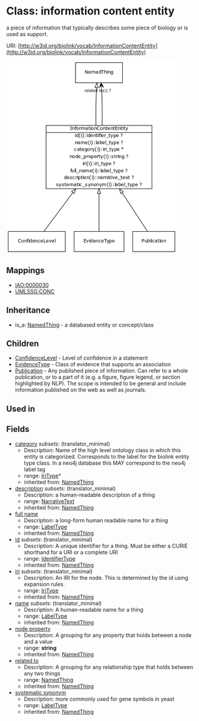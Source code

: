 # Class: information content entity


a piece of information that typically describes some piece of biology or is used as support.

URI: [http://w3id.org/biolink/vocab/InformationContentEntity](http://w3id.org/biolink/vocab/InformationContentEntity)

![img](images/InformationContentEntity.png)
## Mappings

 * [IAO:0000030](http://purl.obolibrary.org/obo/IAO_0000030)
 * [UMLSSG:CONC](http://purl.obolibrary.org/obo/UMLSSG_CONC)
## Inheritance

 *  is_a: [NamedThing](NamedThing.md) - a databased entity or concept/class
## Children

 * [ConfidenceLevel](ConfidenceLevel.md) - Level of confidence in a statement
 * [EvidenceType](EvidenceType.md) - Class of evidence that supports an association
 * [Publication](Publication.md) - Any published piece of information. Can refer to a whole publication, or to a part of it (e.g. a figure, figure legend, or section highlighted by NLP). The scope is intended to be general and include information published on the web as well as journals.
## Used in

## Fields

 * [category](category.md) *subsets*: (translator_minimal)
    * Description: Name of the high level ontology class in which this entity is categorized. Corresponds to the label for the biolink entity type class. In a neo4j database this MAY correspond to the neo4j label tag
    * range: [IriType](IriType.md)*
    * inherited from: [NamedThing](NamedThing.md)
 * [description](description.md) *subsets*: (translator_minimal)
    * Description: a human-readable description of a thing
    * range: [NarrativeText](NarrativeText.md)
    * inherited from: [NamedThing](NamedThing.md)
 * [full name](full_name.md)
    * Description: a long-form human readable name for a thing
    * range: [LabelType](LabelType.md)
    * inherited from: [NamedThing](NamedThing.md)
 * [id](id.md) *subsets*: (translator_minimal)
    * Description: A unique identifier for a thing. Must be either a CURIE shorthand for a URI or a complete URI
    * range: [IdentifierType](IdentifierType.md)
    * inherited from: [NamedThing](NamedThing.md)
 * [iri](iri.md) *subsets*: (translator_minimal)
    * Description: An IRI for the node. This is determined by the id using expansion rules.
    * range: [IriType](IriType.md)
    * inherited from: [NamedThing](NamedThing.md)
 * [name](name.md) *subsets*: (translator_minimal)
    * Description: A human-readable name for a thing
    * range: [LabelType](LabelType.md)
    * inherited from: [NamedThing](NamedThing.md)
 * [node property](node_property.md)
    * Description: A grouping for any property that holds between a node and a value
    * range: **string**
    * inherited from: [NamedThing](NamedThing.md)
 * [related to](related_to.md)
    * Description: A grouping for any relationship type that holds between any two things
    * range: [NamedThing](NamedThing.md)
    * inherited from: [NamedThing](NamedThing.md)
 * [systematic synonym](systematic_synonym.md)
    * Description: more commonly used for gene symbols in yeast
    * range: [LabelType](LabelType.md)
    * inherited from: [NamedThing](NamedThing.md)
